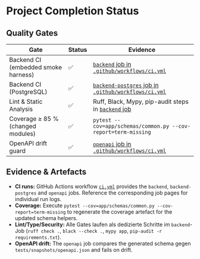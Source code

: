 # Project Completion Status

## Quality Gates

| Gate | Status | Evidence |
| --- | --- | --- |
| Backend CI (embedded smoke harness) | ✅ | [`backend` job in `.github/workflows/ci.yml`](../../.github/workflows/ci.yml) |
| Backend CI (PostgreSQL) | ✅ | [`backend-postgres` job in `.github/workflows/ci.yml`](../../.github/workflows/ci.yml) |
| Lint & Static Analysis | ✅ | Ruff, Black, Mypy, pip-audit steps in [`backend` job](../../.github/workflows/ci.yml) |
| Coverage ≥ 85 % (changed modules) | ✅ | `pytest --cov=app/schemas/common.py --cov-report=term-missing` |
| OpenAPI drift guard | ✅ | [`openapi` job in `.github/workflows/ci.yml`](../../.github/workflows/ci.yml) |

## Evidence & Artefacts

- **CI runs:** GitHub Actions workflow [`ci.yml`](../../.github/workflows/ci.yml) provides the `backend`, `backend-postgres` and
  `openapi` jobs. Reference the corresponding job pages for individual run logs.
- **Coverage:** Execute `pytest --cov=app/schemas/common.py --cov-report=term-missing` to regenerate the coverage artefact for the
  updated schema helpers.
- **Lint/Type/Security:** Alle Gates laufen als dedizierte Schritte im `backend`-Job (`ruff check .`, `black --check .`, `mypy app`,
  `pip-audit -r requirements.txt`).
- **OpenAPI drift:** The `openapi` job compares the generated schema gegen `tests/snapshots/openapi.json` and fails on drift.
